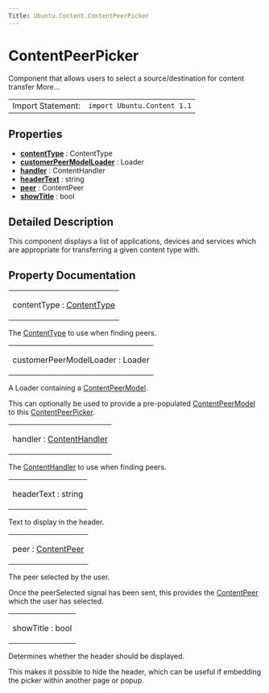 ```yaml
---
Title: Ubuntu.Content.ContentPeerPicker
---
```

        
ContentPeerPicker
=================

<span class="subtitle"></span>
Component that allows users to select a source/destination for content transfer More...

|                   |                             |
|-------------------|-----------------------------|
| Import Statement: | `import Ubuntu.Content 1.1` |

<span id="properties"></span>
Properties
----------

-   ****[contentType](#contentType-prop)**** : ContentType
-   ****[customerPeerModelLoader](#customerPeerModelLoader-prop)**** : Loader
-   ****[handler](#handler-prop)**** : ContentHandler
-   ****[headerText](#headerText-prop)**** : string
-   ****[peer](#peer-prop)**** : ContentPeer
-   ****[showTitle](#showTitle-prop)**** : bool

<span id="details"></span>
Detailed Description
--------------------

This component displays a list of applications, devices and services which are appropriate for transferring a given content type with.

Property Documentation
----------------------

<table>
<colgroup>
<col width="100%" />
</colgroup>
<tbody>
<tr class="odd">
<td><p><span id="contentType-prop"></span><span class="name">contentType</span> : <span class="type"><a href="Ubuntu.Content.ContentType.md">ContentType</a></span></p></td>
</tr>
</tbody>
</table>

The [ContentType](../Ubuntu.Content.ContentType.md) to use when finding peers.

<table>
<colgroup>
<col width="100%" />
</colgroup>
<tbody>
<tr class="odd">
<td><p><span id="customerPeerModelLoader-prop"></span><span class="name">customerPeerModelLoader</span> : <span class="type">Loader</span></p></td>
</tr>
</tbody>
</table>

A Loader containing a [ContentPeerModel](../Ubuntu.Content.ContentPeerModel.md).

This can optionally be used to provide a pre-populated [ContentPeerModel](../Ubuntu.Content.ContentPeerModel.md) to this [ContentPeerPicker](index.html).

<table>
<colgroup>
<col width="100%" />
</colgroup>
<tbody>
<tr class="odd">
<td><p><span id="handler-prop"></span><span class="name">handler</span> : <span class="type"><a href="Ubuntu.Content.ContentHandler.md">ContentHandler</a></span></p></td>
</tr>
</tbody>
</table>

The [ContentHandler](../Ubuntu.Content.ContentHandler.md) to use when finding peers.

<table>
<colgroup>
<col width="100%" />
</colgroup>
<tbody>
<tr class="odd">
<td><p><span id="headerText-prop"></span><span class="name">headerText</span> : <span class="type">string</span></p></td>
</tr>
</tbody>
</table>

Text to display in the header.

<table>
<colgroup>
<col width="100%" />
</colgroup>
<tbody>
<tr class="odd">
<td><p><span id="peer-prop"></span><span class="name">peer</span> : <span class="type"><a href="Ubuntu.Content.ContentPeer.md">ContentPeer</a></span></p></td>
</tr>
</tbody>
</table>

The peer selected by the user.

Once the peerSelected signal has been sent, this provides the [ContentPeer](../Ubuntu.Content.ContentPeer.md) which the user has selected.

<table>
<colgroup>
<col width="100%" />
</colgroup>
<tbody>
<tr class="odd">
<td><p><span id="showTitle-prop"></span><span class="name">showTitle</span> : <span class="type">bool</span></p></td>
</tr>
</tbody>
</table>

Determines whether the header should be displayed.

This makes it possible to hide the header, which can be useful if embedding the picker within another page or popup.

